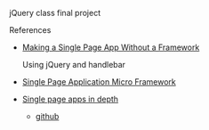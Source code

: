 jQuery class final project

References
- [Making a Single Page App Without a Framework](http://tutorialzine.com/2015/02/single-page-app-without-a-framework/)

  Using jQuery and handlebar
  
- [Single Page Application Micro Framework](https://github.com/c-smile/spapp)  
  
- [Single page apps in depth](http://singlepageappbook.com/single-page.html)
  - [github](https://github.com/mixu/singlepageappbook) 
